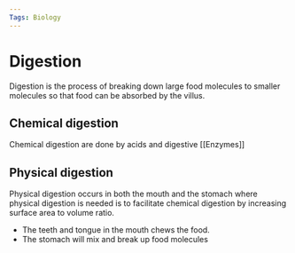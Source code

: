 ```yaml
---
Tags: Biology
---
```

# Digestion
Digestion is the process of breaking down large food molecules to smaller molecules so that food can be absorbed by the villus.
## **Chemical digestion**
Chemical digestion are done by acids and digestive [[Enzymes]]

## Physical digestion
Physical digestion occurs in both the mouth and the stomach where physical digestion is needed is to facilitate chemical digestion by increasing surface area to volume ratio.
- The teeth and tongue in the mouth chews the food.
- The stomach will mix and break up food molecules